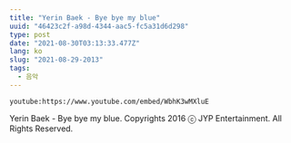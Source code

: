 ```yaml
---
title: "Yerin Baek - Bye bye my blue"
uuid: "46423c2f-a98d-4344-aac5-fc5a31d6d298"
type: post
date: "2021-08-30T03:13:33.477Z"
lang: ko
slug: "2021-08-29-2013"
tags:
  - 음악
---
```


`youtube:https://www.youtube.com/embed/WbhK3wMXluE`

Yerin Baek - Bye bye my blue. Copyrights 2016 ⓒ JYP Entertainment. All Rights Reserved.

